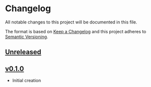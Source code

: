 # Changelog
All notable changes to this project will be documented in this file.

The format is based on [Keep a Changelog](http://keepachangelog.com/en/1.0.0/)
and this project adheres to [Semantic Versioning](http://semver.org/spec/v2.0.0.html).

## [Unreleased]

## [v0.1.0]
- Initial creation

[Unreleased]: https://github.com/xmidt-org/__PROJECT__/compare/v0.1.0..HEAD
[v0.1.0]: https://github.com/xmidt-org/__PROJECT__/compare/0.0.0...v0.1.0
